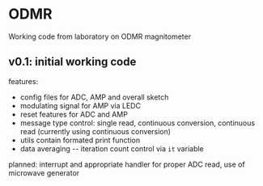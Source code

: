 # ODMR
Working code from laboratory on ODMR magnitometer 
## v0.1: initial working code

features:
- config files for ADC, AMP and overall sketch
- modulating signal for AMP via LEDC
- reset features for ADC and AMP
- message type control: single read, continuous conversion, continuous read (currently using continuous conversion)
- utils contain formated print function
- data averaging
-- iteration count control via ``it`` variable

planned: interrupt and appropriate handler for proper ADC read, use of microwave generator 

